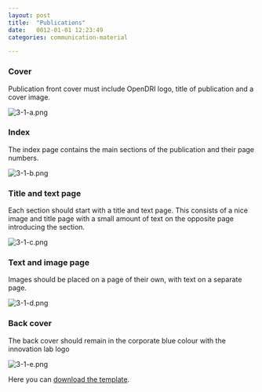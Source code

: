 ```yaml
---
layout: post
title:  "Publications"
date:   0012-01-01 12:23:49
categories: communication-material

---
```


### Cover

Publication front cover must include OpenDRI logo, title of publication and a cover image.

<div class="c-image">
  <img src="/innovation-lab-brand-guidelines/images/03-communication-material/03-01-publications/3-1-a.png" alt="3-1-a.png">
</div>


### Index

The index page contains the main sections of the publication and their page numbers.

<div class="c-image">
  <img src="/innovation-lab-brand-guidelines/images/03-communication-material/03-01-publications/3-1-b.png" alt="3-1-b.png">
</div>


### Title and text page

Each section should start with a title and text page. This consists of a nice image and title page with a small amount of text on the opposite page introducing the section.

<div class="c-image">
  <img src="/innovation-lab-brand-guidelines/images/03-communication-material/03-01-publications/3-1-c.png" alt="3-1-c.png">
</div>

### Text and image page

Images should be placed on a page of their own, with text on a separate page.

<div class="c-image">
  <img src="/innovation-lab-brand-guidelines/images/03-communication-material/03-01-publications/3-1-d.png" alt="3-1-d.png">
</div>

### Back cover

The back cover should remain in the corporate blue colour with the innovation lab logo

<div class="c-image">
  <img src="/innovation-lab-brand-guidelines/images/03-communication-material/03-01-publications/3-1-e.png" alt="3-1-e.png">
</div>

Here you can <a href="/innovation-lab-brand-guidelines/downloads/03-communication-material/publications.zip">download the template</a>.
